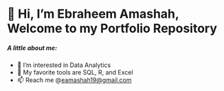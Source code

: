 # 👋 Hi, I’m Ebraheem Amashah, Welcome to my Portfolio Repository
##### A little about me:
- 👀 I’m interested in Data Analytics
- 💼 My favorite tools are SQL, R, and Excel
- 📫 Reach me @eamashah19@gmail.com

<!---
ebraheem-amashah/ebraheem-amashah is a ✨ special ✨ repository because its `README.md` (this file) appears on your GitHub profile.
You can click the Preview link to take a look at your changes.
--->

